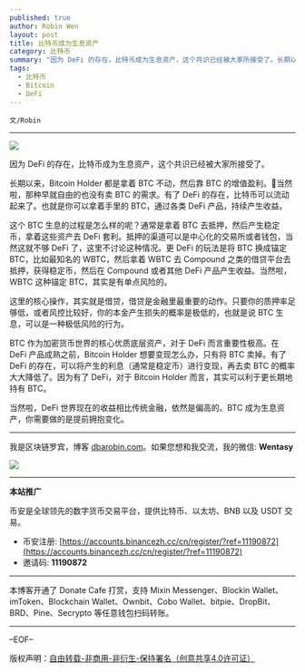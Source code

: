 ```yaml
---
published: true
author: Robin Wen
layout: post
title: 比特币成为生息资产
category: 比特币
summary: "因为 DeFi 的存在，比特币成为生息资产，这个共识已经被大家所接受了。长期以来，Bitcoin Holder 都是拿着 BTC 不动，然后靠 BTC 的增值盈利。当然啦，那种早就自由的也没有卖 BTC 的需求。有了 DeFi 的存在，比特币可以流动起来了。也就是你可以拿着手里的 BTC，通过各类 DeFi 产品，持续产生收益。当然啦，DeFi 世界现在的收益相比传统金融，依然是偏高的。BTC 成为生息资产，你需要做的是提前拥抱变化。"
tags:
  - 比特币
  - Bitcoin
  - DeFi
---
```


`文/Robin`

***

![](https://cdn.dbarobin.com/ldcu6g6.png)

因为 DeFi 的存在，比特币成为生息资产，这个共识已经被大家所接受了。

长期以来，Bitcoin Holder 都是拿着 BTC 不动，然后靠 BTC 的增值盈利。当然啦，那种早就自由的也没有卖 BTC 的需求。有了 DeFi 的存在，比特币可以流动起来了。也就是你可以拿着手里的 BTC，通过各类 DeFi 产品，持续产生收益。

这个 BTC 生息的过程是怎么样的呢？通常是拿着 BTC 去抵押，然后产生稳定币，拿着这些资产去 DeFi 套利。抵押的渠道可以是中心化的交易所或者钱包，当然这就不够 DeFi 了，这里不讨论这种情况。更 DeFi 的玩法是将 BTC 换成锚定 BTC，比如最知名的 WBTC，然后拿着 WBTC 去 Compound 之类的借贷平台去抵押，获得稳定币，然后在 Compound 或者其他 DeFi 产品产生收益。当然啦，WBTC 这种锚定 BTC，其实是有单点风险的。

这里的核心操作，其实就是借贷，借贷是金融里最重要的动作。只要你的质押率足够低，或者风控比较好，你的本金产生损失的概率是极低的，也就是说 BTC 生息，可以是一种极低风险的行为。

BTC 作为加密货币世界的核心优质底层资产，对于 DeFi 而言重要性极高。在 DeFi 产品成熟之前，Bitcoin Holder 想要变现怎么办，只有将 BTC 卖掉。有了 DeFi 的存在，可以将产生的利息（通常是稳定币）进行变现，再去卖 BTC 的概率大大降低了。因为有了 DeFi，对于 Bitcoin Holder 而言，其实可以利于更长期地持有 BTC。

当然啦，DeFi 世界现在的收益相比传统金融，依然是偏高的。BTC 成为生息资产，你需要做的是提前拥抱变化。

***

我是区块链罗宾，博客 [dbarobin.com](https://dbarobin.com/)。如果您想和我交流，我的微信: **Wentasy**

![](https://cdn.dbarobin.com/v4yywe2.png)

***

**本站推广**

币安是全球领先的数字货币交易平台，提供比特币、以太坊、BNB 以及 USDT 交易。

* 币安注册: [https://accounts.binancezh.cc/cn/register/?ref=11190872](https://accounts.binancezh.cc/cn/register/?ref=11190872)
* 邀请码: **11190872**

***

本博客开通了 Donate Cafe 打赏，支持 Mixin Messenger、Blockin Wallet、imToken、Blockchain Wallet、Ownbit、Cobo Wallet、bitpie、DropBit、BRD、Pine、Secrypto 等任意钱包扫码转账。

<center>
    <div class="--donate-button"
         data-button-id="f8b9df0d-af9a-460d-8258-d3f435445075"
    ></div>
</center>

***

–EOF–

版权声明：[自由转载-非商用-非衍生-保持署名（创意共享4.0许可证）](http://creativecommons.org/licenses/by-nc-nd/4.0/deed.zh)